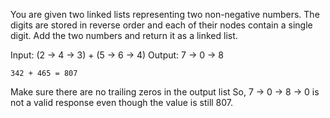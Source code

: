 You are given two linked lists representing two non-negative numbers. The digits are stored in reverse order and each of their nodes contain a single digit. Add the two numbers and return it as a linked list.

Input: (2 -> 4 -> 3) + (5 -> 6 -> 4)
Output: 7 -> 0 -> 8

    342 + 465 = 807
Make sure there are no trailing zeros in the output list
So, 7 -> 0 -> 8 -> 0 is not a valid response even though the value is still 807.

